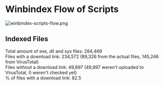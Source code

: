 # Winbindex Flow of Scripts

![winbindex-scripts-flow.png](winbindex-scripts-flow.png)

## Indexed Files

<!--FileStats-->
Total amount of exe, dll and sys files: 284,469  
Files with a download link: 234,572 (89,326 from the actual files, 145,246 from VirusTotal)  
Files without a download link: 49,897 (49,897 weren't uploaded to VirusTotal, 0 weren't checked yet)  
% of files with a download link: 82.5  
<!--/FileStats-->
